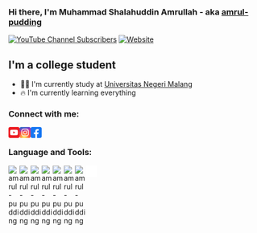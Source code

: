 ### Hi there, I'm Muhammad Shalahuddin Amrullah - aka [amrul-pudding][website]

[![YouTube Channel Subscribers](https://img.shields.io/youtube/channel/subscribers/UCrZPSPaosi_BCStWEbHuXCg?style=for-the-badge)][youtube]
[![Website](https://img.shields.io/website?label=amrul-pudding&style=for-the-badge&url=https%3A%2F%2Famrul-pudding.github.io%2F)][website]


## I'm a college student
- 👨‍🎓 I'm currently study at [Universitas Negeri Malang][webuniv]
- 🔥 I'm currently learning everything

### Connect with me:
[<img align="left" alt="amrul-pudding" width="22px" src="https://raw.githubusercontent.com/edent/SuperTinyIcons/master/images/svg/youtube.svg" />][youtube]
[<img align="left" alt="amrul-pudding" width="22px" src="https://raw.githubusercontent.com/edent/SuperTinyIcons/master/images/svg/instagram.svg" />][instagram]
[<img align="left" alt="amrul-pudding" width="22px" src="https://raw.githubusercontent.com/edent/SuperTinyIcons/master/images/svg/facebook.svg" />][facebook]

<br />

### Language and Tools:
[<img align="left" alt="amrul-pudding" width="22px" src="https://camo.githubusercontent.com/5fa137d222dde7b69acd22c6572a065ce3656e6ffa1f5e88c1b5c7a935af3cc6/68747470733a2f2f63646e2e6a7364656c6976722e6e65742f67682f64657669636f6e732f64657669636f6e2f69636f6e732f7673636f64652f7673636f64652d6f726967696e616c2e737667" />][dummy]
[<img align="left" alt="amrul-pudding" width="22px" src="https://cdn.jsdelivr.net/gh/devicons/devicon/icons/html5/html5-original.svg" />][dummy]
[<img align="left" alt="amrul-pudding" width="22px" src="https://camo.githubusercontent.com/2e496d4bfc6f753ddca87b521ce95c88219f77800212ffa6d4401ad368c82170/68747470733a2f2f63646e2e6a7364656c6976722e6e65742f67682f64657669636f6e732f64657669636f6e2f69636f6e732f637373332f637373332d6f726967696e616c2e737667" />][dummy]
[<img align="left" alt="amrul-pudding" width="22px" src="https://camo.githubusercontent.com/442c452cb73752bb1914ce03fce2017056d651a2099696b8594ddf5ccc74825e/68747470733a2f2f63646e2e6a7364656c6976722e6e65742f67682f64657669636f6e732f64657669636f6e2f69636f6e732f6a6176617363726970742f6a6176617363726970742d6f726967696e616c2e737667" />][dummy]
[<img align="left" alt="amrul-pudding" width="22px" src="https://camo.githubusercontent.com/2582ec2237a3a1fbd34e9b57332b72be27a7facb32abe7c2335e5f86e5f457a8/68747470733a2f2f63646e2e6a7364656c6976722e6e65742f67682f64657669636f6e732f64657669636f6e2f69636f6e732f6d7973716c2f6d7973716c2d6f726967696e616c2e737667" />][dummy]
[<img align="left" alt="amrul-pudding" width="22px" src="https://camo.githubusercontent.com/dc9e7e657b4cd5ba7d819d1a9ce61434bd0ddbb94287d7476b186bd783b62279/68747470733a2f2f63646e2e6a7364656c6976722e6e65742f67682f64657669636f6e732f64657669636f6e2f69636f6e732f6769742f6769742d6f726967696e616c2e737667" />][dummy]
[<img align="left" alt="amrul-pudding" width="22px" src="https://user-images.githubusercontent.com/3369400/139447912-e0f43f33-6d9f-45f8-be46-2df5bbc91289.png" />][dummy]
[<img align="left" alt="amrul-pudding" width="22px" src="https://raw.githubusercontent.com/codeSTACKr/codeSTACKr/master/img/terminal-dark.svg" />][dummy]

[website]: https://amrul-pudding.github.io/
[facebook]: https://web.facebook.com/kocheng.atknight
[instagram]: https://www.instagram.com/pudding_at_5pm/
[webuniv]: https://web.facebook.com/kocheng.atknight
[youtube]: https://www.youtube.com/channel/UCrZPSPaosi_BCStWEbHuXCg
[dummy]: #hi-there-im-muhammad-shalahuddin-amrullah---aka-amrul-pudding
